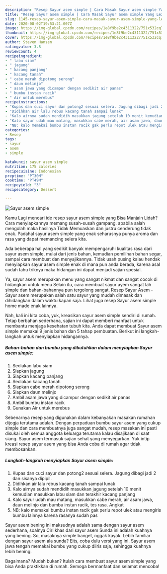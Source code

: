 ```yaml
---
description: "Resep Sayur asem simple | Cara Masak Sayur asem simple Yang Lezat"
title: "Resep Sayur asem simple | Cara Masak Sayur asem simple Yang Lezat"
slug: 1145-resep-sayur-asem-simple-cara-masak-sayur-asem-simple-yang-lezat
date: 2020-08-02T19:53:21.007Z
image: https://img-global.cpcdn.com/recipes/1e8f9be2c4311322/751x532cq70/sayur-asem-simple-foto-resep-utama.jpg
thumbnail: https://img-global.cpcdn.com/recipes/1e8f9be2c4311322/751x532cq70/sayur-asem-simple-foto-resep-utama.jpg
cover: https://img-global.cpcdn.com/recipes/1e8f9be2c4311322/751x532cq70/sayur-asem-simple-foto-resep-utama.jpg
author: Steven Hansen
ratingvalue: 3.8
reviewcount: 4
recipeingredient:
- " labu siam"
- " jagung"
- " kacang panjang"
- " kacang tanah"
- " cabe merah dipotong serong"
- " daun melinjo"
- " asam jawa yang dicampur dengan sedikit air panas"
- " bumbu instan racik"
- " Air untuk merebus"
recipeinstructions:
- "Kupas dan cuci sayur dan potong2 sesuai selera. Jagung dibagi jadi 2 dan sisanya dipipil."
- "Didihkan air lalu rebus kacang tanah sampai lunak"
- "Kalo airnya sudah mendidih masukkan jagung setelah 10 menit kemudian masukkan labu siam dan terakhir kacang panjang"
- "Kalo sayur udah mau matang, masukkan cabe merah, air asam jawa, daun melinjo dan bumbu instan racik, tes rasa. Angkat"
- "NB: kalo memakai bumbu instan racik gak perlu repot ulek atau mengiris bumbu lainnya karena rasanya sudah pas"
categories:
- Resep
tags:
- sayur
- asem
- simple

katakunci: sayur asem simple 
nutrition: 175 calories
recipecuisine: Indonesian
preptime: "PT30M"
cooktime: "PT49M"
recipeyield: "3"
recipecategory: Dessert

---
```



![Sayur asem simple](https://img-global.cpcdn.com/recipes/1e8f9be2c4311322/751x532cq70/sayur-asem-simple-foto-resep-utama.jpg)

Kamu Lagi mencari ide resep sayur asem simple yang Bisa Manjain Lidah? Cara menyiapkannya memang susah-susah gampang. apabila salah mengolah maka hasilnya Tidak Memuaskan dan justru cenderung tidak enak. Padahal sayur asem simple yang enak seharusnya punya aroma dan rasa yang dapat memancing selera kita.

Ada beberapa hal yang sedikit banyak mempengaruhi kualitas rasa dari sayur asem simple, mulai dari jenis bahan, kemudian pemilihan bahan segar, sampai cara membuat dan menyajikannya. Tidak usah pusing kalau hendak menyiapkan sayur asem simple enak di mana pun anda berada, karena asal sudah tahu triknya maka hidangan ini dapat menjadi sajian spesial.

Ya, sayur asem merupakan menu yang sangat nikmat dan sangat cocok di hidangkan untuk menu Selain itu, cara membuat sayur ayem sangat lah simple dan bahan-bahannya pun tergolong sangat. Resep Sayur Asem - Sayur asem merupakan salah satu sayur yang mudah dimasak dan dihidangkan dalam waktu kapan saja. Lihat juga resep Sayur asem simple home made enak lainnya.


Nah, kali ini kita coba, yuk, kreasikan sayur asem simple sendiri di rumah. Tetap berbahan sederhana, sajian ini dapat memberi manfaat untuk membantu menjaga kesehatan tubuh kita. Anda dapat membuat Sayur asem simple memakai 9 jenis bahan dan 5 tahap pembuatan. Berikut ini langkah-langkah untuk menyiapkan hidangannya.

<!--inarticleads1-->

##### Bahan-bahan dan bumbu yang dibutuhkan dalam menyiapkan Sayur asem simple:

1. Sediakan  labu siam
1. Siapkan  jagung
1. Siapkan  kacang panjang
1. Sediakan  kacang tanah
1. Siapkan  cabe merah dipotong serong
1. Siapkan  daun melinjo
1. Ambil  asam jawa yang dicampur dengan sedikit air panas
1. Ambil  bumbu instan racik
1. Gunakan  Air untuk merebus


Sebenarnya resep yang digunakan dalam kebanyakan masakan rumahan dijogja terutama adalah. Dengan perpaduan bumbu sayur asem yang cukup simple dan cara membuatnya juga sangat mudah, resep masakan ini pasti disukai oleh semua anggota keluarga terutama kalau disajikaan di saat siang. Sayur asem termasuk sajian sehat yang menyegarkan. Yuk intip kreasi resep sayur asem yang bisa Anda coba di rumah agar tidak membosankan. 

<!--inarticleads2-->

##### Langkah-langkah menyiapkan Sayur asem simple:

1. Kupas dan cuci sayur dan potong2 sesuai selera. Jagung dibagi jadi 2 dan sisanya dipipil.
1. Didihkan air lalu rebus kacang tanah sampai lunak
1. Kalo airnya sudah mendidih masukkan jagung setelah 10 menit kemudian masukkan labu siam dan terakhir kacang panjang
1. Kalo sayur udah mau matang, masukkan cabe merah, air asam jawa, daun melinjo dan bumbu instan racik, tes rasa. Angkat
1. NB: kalo memakai bumbu instan racik gak perlu repot ulek atau mengiris bumbu lainnya karena rasanya sudah pas


Sayur asem bening ini maksudnya adalah sama dengan sayur asem sederhana, soalnya Ciri khas dari sayur asem Sunda ini adalah kuahnya yang bening. So, masaknya simple banget, nggak kayak. Lebih familiar dengan sayur asem ala sunda? Eits, coba dulu versi yang ini. Sayur asem jawa tengah memakai bumbu yang cukup diiris saja, sehingga kuahnya lebih bening. 

Bagaimana? Mudah bukan? Itulah cara membuat sayur asem simple yang bisa Anda praktikkan di rumah. Semoga bermanfaat dan selamat mencoba!
